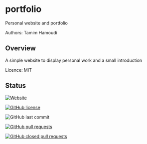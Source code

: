 # portfolio

Personal website and portfolio 

Authors: Tamim Hamoudi


## Overview

A simple website to display personal work and a small introduction

Licence: MIT

## Status

[![Website](https://img.shields.io/website?down_color=red&down_message=down&style=flat-square&up_color=blue&up_message=up%20and%20running&url=https%3A%2F%2Fcity-explorer-api-thamudi.herokuapp.com%2F)](https://thamudi.github.io/portfolio/index.html)

[![GitHub license](https://img.shields.io/github/license/thamudi/portfolio?style=flat-square)](https://github.com/thamudi/portfolio/blob/master/LICENSE)

![GitHub last commit](https://img.shields.io/github/last-commit/thamudi/portfolio?style=flat-square)

[![GitHub pull requests](https://img.shields.io/github/issues-pr-raw/thamudi/portfolio?style=flat-square)](https://github.com/thamudi/portfolio/pulls)

[![GitHub closed pull requests](https://img.shields.io/github/issues-pr-closed-raw/thamudi/portfolio?style=flat-square)](https://github.com/thamudi/portfolio/pulls?q=is%3Apr+is%3Aclosed)
